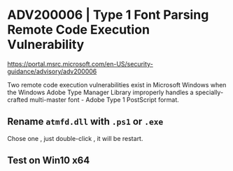 
# ADV200006 | Type 1 Font Parsing Remote Code Execution Vulnerability
https://portal.msrc.microsoft.com/en-US/security-guidance/advisory/adv200006

Two remote code execution vulnerabilities exist in Microsoft Windows when the Windows Adobe Type Manager Library improperly handles a specially-crafted multi-master font - Adobe Type 1 PostScript format.




## Rename `atmfd.dll` with `.ps1` or `.exe`
Chose one , just double-click , it will be restart.

## Test on Win10 x64
